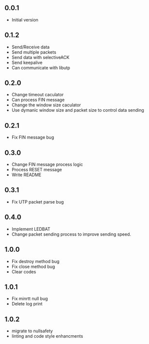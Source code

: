 ## 0.0.1

- Initial version

## 0.1.2

- Send/Receive data
- Send multiple packets
- Send data with selectiveACK
- Send keepalive
- Can communicate with libutp

## 0.2.0

- Change timeout caculator
- Can process FIN message
- Change the window size caculator
- Use dymanic window size and packet size to control data sending

## 0.2.1

- Fix FIN message bug

## 0.3.0

- Change FIN message process logic
- Process RESET message
- Write README

## 0.3.1

- Fix UTP packet parse bug

## 0.4.0

- Implement LEDBAT
- Change packet sending process to improve sending speed.

## 1.0.0

- Fix destroy method bug
- Fix close method bug
- Clear codes

## 1.0.1

- Fix minrtt null bug
- Delete log print

## 1.0.2

- migrate to nullsafety
- linting and code style enhancments
